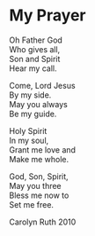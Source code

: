 # My Prayer #
  
Oh Father God  
Who gives all,  
Son and Spirit  
Hear my call.  

Come, Lord Jesus  
By my side.  
May you always  
Be my guide.  

Holy Spirit  
In my soul,  
Grant me love and  
Make me whole.  

God, Son, Spirit,  
May you three  
Bless me now to  
Set me free.  
  
Carolyn Ruth 2010